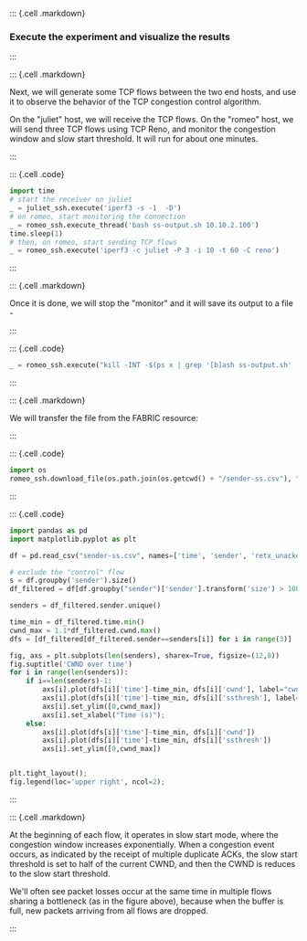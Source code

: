 ::: {.cell .markdown}
### Execute the experiment and visualize the results
:::


::: {.cell .markdown}

Next, we will generate some TCP flows between the two end hosts, and use it to observe the behavior of the TCP congestion control algorithm.

On the "juliet" host, we will receive the TCP flows. On the "romeo" host, we will send three TCP flows using TCP Reno, and monitor the congestion window and slow start threshold. It will run for about one minutes.

:::


::: {.cell .code}
```python
import time
# start the receiver on juliet
_ = juliet_ssh.execute('iperf3 -s -1  -D')
# on romeo, start monitoring the connection
_ = romeo_ssh.execute_thread('bash ss-output.sh 10.10.2.100')
time.sleep(1)
# then, on romeo, start sending TCP flows
_ = romeo_ssh.execute('iperf3 -c juliet -P 3 -i 10 -t 60 -C reno')
```
:::

::: {.cell .markdown}

Once it is done, we will stop the "monitor" and it will save its output to a file -

:::

::: {.cell .code}
```python
_ = romeo_ssh.execute("kill -INT -$(ps x | grep '[b]ash ss-output.sh' | awk '{print $1}')")
```
:::


::: {.cell .markdown}

We will transfer the file from the FABRIC resource:

:::

::: {.cell .code}
```python
import os
romeo_ssh.download_file(os.path.join(os.getcwd() + "/sender-ss.csv"), "sender-ss.csv")
```
:::

::: {.cell .code}
```python
import pandas as pd
import matplotlib.pyplot as plt

df = pd.read_csv("sender-ss.csv", names=['time', 'sender', 'retx_unacked', 'retx_cum', 'cwnd', 'ssthresh'])

# exclude the "control" flow
s = df.groupby('sender').size()
df_filtered = df[df.groupby("sender")['sender'].transform('size') > 100]

senders = df_filtered.sender.unique()

time_min = df_filtered.time.min()
cwnd_max = 1.1*df_filtered.cwnd.max()
dfs = [df_filtered[df_filtered.sender==senders[i]] for i in range(3)]

fig, axs = plt.subplots(len(senders), sharex=True, figsize=(12,8))
fig.suptitle('CWND over time')
for i in range(len(senders)):
    if i==len(senders)-1:
        axs[i].plot(dfs[i]['time']-time_min, dfs[i]['cwnd'], label="cwnd")
        axs[i].plot(dfs[i]['time']-time_min, dfs[i]['ssthresh'], label="ssthresh")
        axs[i].set_ylim([0,cwnd_max])
        axs[i].set_xlabel("Time (s)");
    else:
        axs[i].plot(dfs[i]['time']-time_min, dfs[i]['cwnd'])
        axs[i].plot(dfs[i]['time']-time_min, dfs[i]['ssthresh'])
        axs[i].set_ylim([0,cwnd_max])


plt.tight_layout();
fig.legend(loc='upper right', ncol=2);
```
:::

::: {.cell .markdown}

At the beginning of each flow, it operates in slow start mode, where the congestion window increases exponentially. When a congestion event occurs, as indicated by the receipt of multiple duplicate ACKs, the slow start threshold is set to half of the current CWND, and then the CWND is reduces to the slow start threshold.

We'll often see packet losses occur at the same time in multiple flows sharing a bottleneck (as in the figure above), because when the buffer is full, new packets arriving from all flows are dropped. 

:::


